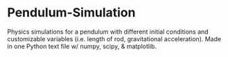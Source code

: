 # Pendulum-Simulation
Physics simulations for a pendulum with different initial conditions and customizable variables (i.e. length of rod, gravitational acceleration). Made in one Python text file w/ numpy, scipy, & matplotlib.
